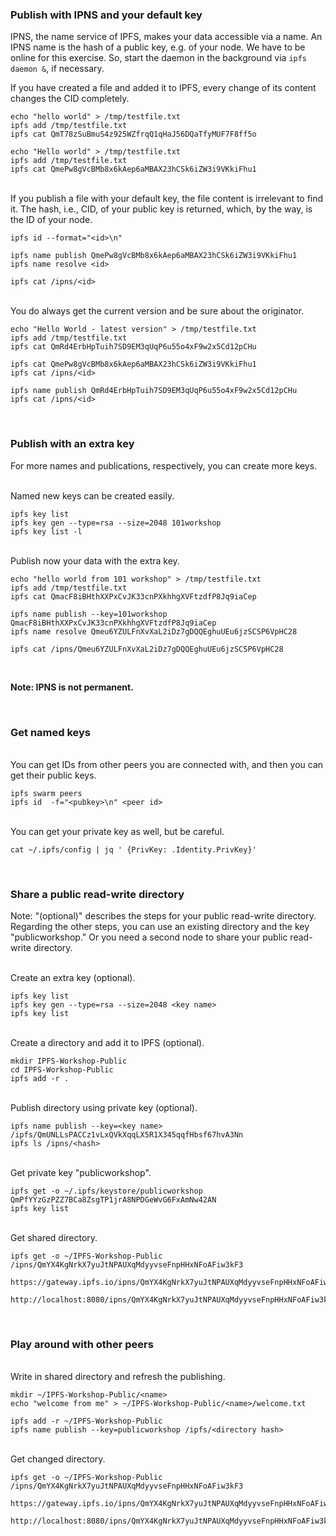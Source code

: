 ### Publish with IPNS and your default key

IPNS, the name service of IPFS, makes your data accessible via a name.
An IPNS name is the hash of a public key, e.g. of your node. 
We have to be online for this exercise. So, start the daemon in the background via ```ipfs daemon &```, if necessary.

If you have created a file and added it to IPFS, every change of its content changes the CID completely.

```
echo "hello world" > /tmp/testfile.txt
ipfs add /tmp/testfile.txt
ipfs cat QmT78zSuBmuS4z925WZfrqQ1qHaJ56DQaTfyMUF7F8ff5o

echo "Hello world" > /tmp/testfile.txt
ipfs add /tmp/testfile.txt
ipfs cat QmePw8gVcBMb8x6kAep6aMBAX23hCSk6iZW3i9VKkiFhu1
```

<br>
If you publish a file with your default key, the file content is irrelevant to find it. 
The hash, i.e., CID, of your public key is returned, which, by the way, is the ID of your node.

```
ipfs id --format="<id>\n"

ipfs name publish QmePw8gVcBMb8x6kAep6aMBAX23hCSk6iZW3i9VKkiFhu1
ipfs name resolve <id>

ipfs cat /ipns/<id>
```

<br>
You do always get the current version and be sure about the originator.

```
echo "Hello World - latest version" > /tmp/testfile.txt
ipfs add /tmp/testfile.txt
ipfs cat QmRd4ErbHpTuih7SD9EM3qUqP6u55o4xF9w2x5Cd12pCHu

ipfs cat QmePw8gVcBMb8x6kAep6aMBAX23hCSk6iZW3i9VKkiFhu1
ipfs cat /ipns/<id>

ipfs name publish QmRd4ErbHpTuih7SD9EM3qUqP6u55o4xF9w2x5Cd12pCHu
ipfs cat /ipns/<id>
```

<br>

### Publish with an extra key

For more names and publications, respectively, you can create more keys.

<br>
Named new keys can be created easily.

```
ipfs key list
ipfs key gen --type=rsa --size=2048 101workshop
ipfs key list -l
```

<br>
Publish now your data with the extra key.

```
echo "hello world from 101 workshop" > /tmp/testfile.txt
ipfs add /tmp/testfile.txt
ipfs cat QmacF8iBHthXXPxCvJK33cnPXkhhgXVFtzdfP8Jq9iaCep

ipfs name publish --key=101workshop QmacF8iBHthXXPxCvJK33cnPXkhhgXVFtzdfP8Jq9iaCep
ipfs name resolve Qmeu6YZULFnXvXaL2iDz7gDQQEghuUEu6jzSCSP6VpHC28

ipfs cat /ipns/Qmeu6YZULFnXvXaL2iDz7gDQQEghuUEu6jzSCSP6VpHC28
```

<br>

**Note: IPNS is not permanent.**

<br>

### Get named keys

<br>
You can get IDs from other peers you are connected with, and then you can get their public keys.

```
ipfs swarm peers
ipfs id  -f="<pubkey>\n" <peer id>
```

<br>
You can get your private key as well, but be careful.

```
cat ~/.ipfs/config | jq ' {PrivKey: .Identity.PrivKey}'
```

<br>

### Share a public read-write directory

Note: "(optional)" describes the steps for your public read-write directory. 
Regarding the other steps, you can use an existing directory and the key "publicworkshop." 
Or you need a second node to share your public read-write directory.

<br>
Create an extra key (optional).

```
ipfs key list
ipfs key gen --type=rsa --size=2048 <key name>
ipfs key list
```

<br>
Create a directory and add it to IPFS (optional).

```
mkdir IPFS-Workshop-Public
cd IPFS-Workshop-Public
ipfs add -r .
```

<br>
Publish directory using private key (optional).

```
ipfs name publish --key=<key name> /ipfs/QmUNLLsPACCz1vLxQVkXqqLX5R1X345qqfHbsf67hvA3Nn
ipfs ls /ipns/<hash>
```

<br>
Get private key "publicworkshop".

```
ipfs get -o ~/.ipfs/keystore/publicworkshop QmPfYYzGzPZZ7BCa8ZsgTP1jrA8NPDGeWvG6FxAmNw42AN 
ipfs key list
```

<br>
Get shared directory.

```
ipfs get -o ~/IPFS-Workshop-Public /ipns/QmYX4KgNrkX7yuJtNPAUXqMdyyvseFnpHHxNFoAFiw3kF3

https://gateway.ipfs.io/ipns/QmYX4KgNrkX7yuJtNPAUXqMdyyvseFnpHHxNFoAFiw3kF3

http://localhost:8080/ipns/QmYX4KgNrkX7yuJtNPAUXqMdyyvseFnpHHxNFoAFiw3kF3
```

<br>

### Play around with other peers

<br>
Write in shared directory and refresh the publishing.

```
mkdir ~/IPFS-Workshop-Public/<name>
echo "welcome from me" > ~/IPFS-Workshop-Public/<name>/welcome.txt

ipfs add -r ~/IPFS-Workshop-Public
ipfs name publish --key=publicworkshop /ipfs/<directory hash>
```

<br>
Get changed directory.

```
ipfs get -o ~/IPFS-Workshop-Public /ipns/QmYX4KgNrkX7yuJtNPAUXqMdyyvseFnpHHxNFoAFiw3kF3

https://gateway.ipfs.io/ipns/QmYX4KgNrkX7yuJtNPAUXqMdyyvseFnpHHxNFoAFiw3kF3

http://localhost:8080/ipns/QmYX4KgNrkX7yuJtNPAUXqMdyyvseFnpHHxNFoAFiw3kF3
```
